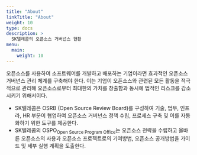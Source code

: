 ```yaml
---
title: "About"
linkTitle: "About"
weight: 10
type: docs
description: >
  SK텔레콤의 오픈소스 거버넌스 현황
menu:
  main:
    weight: 10
---
```



오픈소스를 사용하여 소프트웨어를 개발하고 배포하는 기업이라면 효과적인 오픈소스 거버넌스 관리 체계를 구축해야 한다. 이는 기업이 오픈소스와 관련된 모든 활동을 적극적으로 관리해 오픈소스로부터 최대한의 가치를 창출함과 동시에 법적인 리스크를 감소시키기 위해서이다.

* SK텔레콤은 OSRB (Open Source Review Board)를 구성하여 기술, 법무, 인프라, HR 부문이 협업하여 오픈소스 거버넌스 정책 수립, 프로세스 구축 및 이를 자동화하기 위한 도구를 제공한다. 
* SK텔레콤의 OSPO<sub>Open Source Program Office</sub>는 오픈소스 전략을 수립하고 올바른 오픈소스의 사용과 오픈소스 프로젝트로의 기여방법, 오픈소스 공개방법을 가이드 및 세부 실행 계획을 도출한다. 

